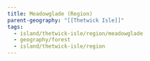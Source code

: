 ```yaml
---
title: Meadowglade (Region)
parent-geography: "[[Thetwick Isle]]"
tags:
  - island/thetwick-isle/region/meadowglade
  - geography/forest
  - island/thetwick-isle/region
---
```

